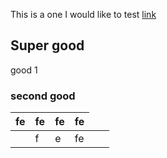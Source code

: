 This is a one I would like to test
[link](Readme.md)

## Super good

good 1

### second good

fe|fe|fe|fe
-|-|-|-
|<td colspan='1'>f<td colspan='1'>e|fe







